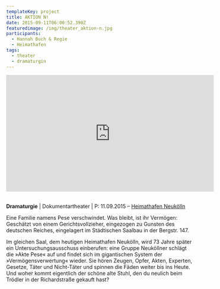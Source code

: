 ```yaml
---
templateKey: project
title: AKTION N!
date: 2015-09-11T06:00:52.390Z
featuredimage: /img/theater_aktion-n.jpg
participants:
  - Hannah Buch & Regie
  - Heimathafen
tags:
  - theater
  - dramaturgin
---
```

<iframe width="560" height="315" src="https://www.youtube.com/embed/3cp0G7epzvE" frameborder="0" allow="accelerometer; autoplay; encrypted-media; gyroscope; picture-in-picture" allowfullscreen></iframe>

\
**Dramaturgie** | Dokumentartheater | P: 11.09.2015 – [Heimathafen Neukölln](https://heimathafen-neukoelln.de/events/aktion-n/)

Eine Familie namens Pese verschwindet. Was bleibt, ist ihr Vermögen: Geschätzt von einem Gerichtsvollzieher, eingezogen zu Gunsten des deutschen Reiches, eingelagert im Städtischen Saalbau in der Bergstr. 147. 

Im gleichen Saal, dem heutigen Heimathafen Neukölln, wird 73 Jahre später ein Untersuchungsausschuss einberufen: eine Gruppe Neuköllner schlägt die »Akte Pese« auf und findet sich im gigantischen System der »Vermögensverwertung« wieder. Sie hören Zeugen, Opfer, Akten, Experten, Gesetze, Täter und Nicht-Täter und spinnen die Fäden weiter bis ins Heute. Und woher kommt eigentlich der schöne alte Stuhl, den du neulich beim Trödler in der Richardstraße gekauft hast?
